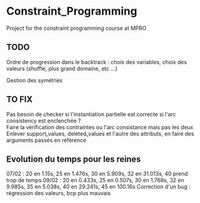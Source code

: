 # Constraint_Programming
Project for the constraint programming course at MPRO

## TODO
Ordre de progression dans le backtrack : choix des variables, choix des valeurs (shuffle, plus grand domaine, etc ...)

Gestion des symétries

## TO FIX
Pas besoin de checker si l'instantiation partielle est correcte si l'arc consistency est enclenchée ?<br>
Faire la vérification des contraintes ou l'arc consistance mais pas les deux<br>
Enlever support_values, deleted_values et l'autre des attributs, en faire des arguments passés en référence<br>

## Evolution du temps pour les reines
07/02 : 20 en 1.15s, 25 en 1.476s, 30 en 5.909s, 32 en 31.013s, 40 prend trop de temps
09/02 : 20 en 0.433s, 25 en 0.507s, 30 en 1.768s, 32 en 9.985s, 35 en 5.038s, 40 en 29.241s, 45 en 100.16s
Correction d'un bug : régression des valeurs, bcp plus mauvais